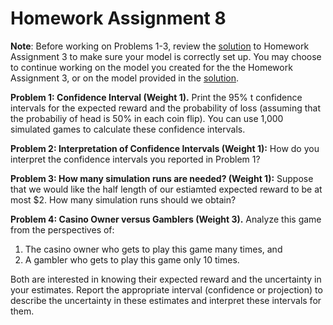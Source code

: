 # Homework Assignment 8


**Note**: Before working on Problems 1-3, review the [solution](https://github.com/HPM573/HW_3_Solution) 
to Homework Assignment 3 to make sure your model is correctly set up. 
You may choose to continue working on the model you created for the the Homework Assignment 3, 
or on the model provided in the [solution](https://github.com/HPM573/HW_3_Solution).  


**Problem 1: Confidence Interval (Weight 1).**
Print the 95% t confidence intervals for the expected reward and the probability of loss 
(assuming that the probabiliy of head is 50% in each coin flip). 
You can use 1,000 simulated games to calculate these confidence intervals.

**Problem 2: Interpretation of Confidence Intervals (Weight 1):** 
How do you interpret the confidence intervals you reported in Problem 1?

**Problem 3: How many simulation runs are needed? (Weight 1):** 
Suppose that we would like the half length of our estiamted expected reward to be at most $2. How many simulation runs should we obtain?

**Problem 4: Casino Owner versus Gamblers (Weight 3).** Analyze this game from the perspectives of:
1. The casino owner who gets to play this game many times, and
2. A gambler who gets to play this game only 10 times.

Both are interested in knowing their expected reward and the uncertainty in your estimates. 
Report the appropriate interval (confidence or projection) to describe the uncertainty in these 
estimates and interpret these intervals for them.
